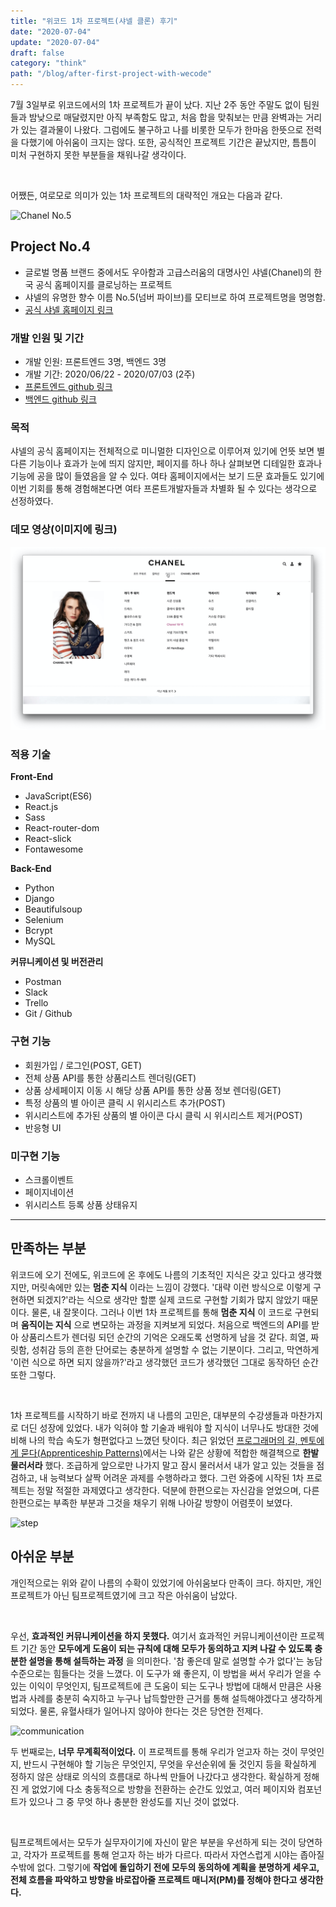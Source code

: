```yaml
---
title: "위코드 1차 프로젝트(샤넬 클론) 후기"
date: "2020-07-04"
update: "2020-07-04"
draft: false
category: "think"
path: "/blog/after-first-project-with-wecode"
---
```


7월 3일부로 위코드에서의 1차 프로젝트가 끝이 났다. 지난 2주 동안 주말도 없이 팀원들과 밤낮으로 매달렸지만 아직 부족함도 많고, 처음 합을 맞춰보는 만큼 완벽과는 거리가 있는 결과물이 나왔다. 그럼에도 불구하고 나를 비롯한 모두가 한마음 한뜻으로 전력을 다했기에 아쉬움이 크지는 않다. 또한, 공식적인 프로젝트 기간은 끝났지만, 틈틈이 미처 구현하지 못한 부분들을 채워나갈 생각이다.

<br />

어쨌든, 여로모로 의미가 있는 1차 프로젝트의 대략적인 개요는 다음과 같다.

![Chanel No.5](https://images.unsplash.com/photo-1580238169310-f642ac65ed7d?ixlib=rb-1.2.1&ixid=eyJhcHBfaWQiOjEyMDd9&auto=format&fit=crop&w=1567&q=80)

## Project No.4

- 글로벌 명품 브랜드 중에서도 우아함과 고급스러움의 대명사인 샤넬(Chanel)의 한국 공식 홈페이지를 클로닝하는 프로젝트
- 샤넬의 유명한 향수 이름 No.5(넘버 파이브)를 모티브로 하여 프로젝트명을 명명함.
- [공식 샤넬 홈페이지 링크](https://www.chanel.com/ko_KR/fashion.html)

### 개발 인원 및 기간

- 개발 인원: 프론트엔드 3명, 백엔드 3명
- 개발 기간: 2020/06/22 - 2020/07/03 (2주)
- [프론트엔드 github 링크](https://github.com/codeAmeba/chanel-clone-frontend?organization=codeAmeba&organization=codeAmeba)
- [백엔드 github 링크](https://github.com/wecode-bootcamp-korea/9-No.4-backend)

### 목적

샤넬의 공식 홈페이지는 전체적으로 미니멀한 디자인으로 이루어져 있기에 언뜻 보면 별다른 기능이나 효과가 눈에 띄지 않지만, 페이지를 하나 하나 살펴보면 디테일한 효과나 기능에 공을 많이 들였음을 알 수 있다. 여타 홈페이지에서는 보기 드문 효과들도 있기에 이번 기회를 통해 경험해본다면 여타 프론트개발자들과 차별화 될 수 있다는 생각으로 선정하였다.

### 데모 영상(이미지에 링크)

[![Chanel clone project](https://github.com/codeAmeba/amebalab/blob/master/src/images/video-thumbnail.png?raw=true)](https://youtu.be/tIeM7EzcDEo)

### 적용 기술

**Front-End**

- JavaScript(ES6)
- React.js
- Sass
- React-router-dom
- React-slick
- Fontawesome

**Back-End**

- Python
- Django
- Beautifulsoup
- Selenium
- Bcrypt
- MySQL

**커뮤니케이션 및 버전관리**

- Postman
- Slack
- Trello
- Git / Github

### 구현 기능

- 회원가입 / 로그인(POST, GET)
- 전체 상품 API를 통한 상품리스트 렌더링(GET)
- 상품 상세페이지 이동 시 해당 상품 API를 통한 상품 정보 렌더링(GET)
- 특정 상품의 별 아이콘 클릭 시 위시리스트 추가(POST)
- 위시리스트에 추가된 상품의 별 아이콘 다시 클릭 시 위시리스트 제거(POST)
- 반응형 UI

### 미구현 기능

- 스크롤이벤트
- 페이지네이션
- 위시리스트 등록 상품 상태유지

---

## 만족하는 부분

위코드에 오기 전에도, 위코드에 온 후에도 나름의 기초적인 지식은 갖고 있다고 생각했지만, 머릿속에만 있는 **멈춘 지식** 이라는 느낌이 강했다. '대략 이런 방식으로 이렇게 구현하면 되겠지?'라는 식으로 생각만 할뿐 실제 코드로 구현할 기회가 많지 않았기 때문이다. 물론, 내 잘못이다. 그러나 이번 1차 프로젝트를 통해 **멈춘 지식** 이 코드로 구현되며 **움직이는 지식** 으로 변모하는 과정을 지켜보게 되었다. 처음으로 백엔드의 API를 받아 상품리스트가 렌더링 되던 순간의 기억은 오래도록 선명하게 남을 것 같다. 희열, 짜릿함, 성취감 등의 흔한 단어로는 충분하게 설명할 수 없는 기분이다. 그리고, 막연하게 '이런 식으로 하면 되지 않을까?'라고 생각했던 코드가 생각했던 그대로 동작하던 순간 또한 그렇다.

<br />

1차 프로젝트를 시작하기 바로 전까지 내 나름의 고민은, 대부분의 수강생들과 마찬가지로 더딘 성장에 있었다. 내가 익혀야 할 기술과 배워야 할 지식이 너무나도 방대한 것에 비해 나의 학습 속도가 형편없다고 느꼈던 탓이다. 최근 읽었던 [프로그래머의 길, 멘토에게 묻다(Apprenticeship Patterns)](https://intzzzero.netlify.app/apprenticeship-patterns)에서는 나와 같은 상황에 적합한 해결책으로 **한발 물러서라** 했다. 조급하게 앞으로만 나가지 말고 잠시 물러서서 내가 알고 있는 것들을 점검하고, 내 능력보다 살짝 어려운 과제를 수행하라고 했다. 그런 와중에 시작된 1차 프로젝트는 정말 적절한 과제였다고 생각한다. 덕분에 한편으로는 자신감을 얻었으며, 다른 한편으로는 부족한 부분과 그것을 채우기 위해 나아갈 방향이 어렴풋이 보였다.

![step](https://images.unsplash.com/photo-1502101872923-d48509bff386?ixlib=rb-1.2.1&ixid=eyJhcHBfaWQiOjEyMDd9&auto=format&fit=crop&w=2089&q=80)

## 아쉬운 부분

개인적으로는 위와 같이 나름의 수확이 있었기에 아쉬움보다 만족이 크다. 하지만, 개인 프로젝트가 아닌 팀프로젝트였기에 크고 작은 아쉬움이 남았다.

<br />

우선, **효과적인 커뮤니케이션을 하지 못했다.** 여기서 효과적인 커뮤니케이션이란 프로젝트 기간 동안 **모두에게 도움이 되는 규칙에 대해 모두가 동의하고 지켜 나갈 수 있도록 충분한 설명을 통해 설득하는 과정** 을 의미한다. '참 좋은데 말로 설명할 수가 없다'는 농담 수준으로는 힘들다는 것을 느꼈다. 이 도구가 왜 좋은지, 이 방법을 써서 우리가 얻을 수 있는 이익이 무엇인지, 팀프로젝트에 큰 도움이 되는 도구나 방법에 대해서 만큼은 사용법과 사례를 충분히 숙지하고 누구나 납득할만한 근거를 통해 설득해야겠다고 생각하게 되었다. 물론, 유혈사태가 일어나지 않아야 한다는 것은 당연한 전제다.

![communication](https://images.unsplash.com/photo-1517245386807-bb43f82c33c4?ixlib=rb-1.2.1&ixid=eyJhcHBfaWQiOjEyMDd9&auto=format&fit=crop&w=1950&q=80)

두 번째로는, **너무 무계획적이었다.** 이 프로젝트를 통해 우리가 얻고자 하는 것이 무엇인지, 반드시 구현해야 할 기능은 무엇인지, 무엇을 우선순위에 둘 것인지 등을 확실하게 정하지 않은 상태로 의식의 흐름대로 하나씩 만들어 나갔다고 생각한다. 확실하게 정해진 게 없었기에 다소 충동적으로 방향을 전환하는 순간도 있었고, 여러 페이지와 컴포넌트가 있으나 그 중 무엇 하나 충분한 완성도를 지닌 것이 없었다.

<br />

팀프로젝트에서는 모두가 실무자이기에 자신이 맡은 부분을 우선하게 되는 것이 당연하고, 각자가 프로젝트를 통해 얻고자 하는 바가 다르다. 따라서 자연스럽게 시야는 좁아질 수밖에 없다. 그렇기에 **작업에 돌입하기 전에 모두의 동의하에 계획을 분명하게 세우고, 전체 흐름을 파악하고 방향을 바로잡아줄 프로젝트 매니저(PM)를 정해야 한다고 생각한다.**
